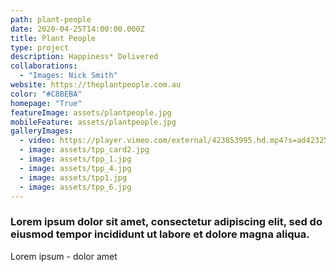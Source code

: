 ```yaml
---
path: plant-people
date: 2020-04-25T14:00:00.000Z
title: Plant People
type: project
description: Happiness* Delivered
collaborations:
  - "Images: Nick Smith"
website: https://theplantpeople.com.au
color: "#C8BEBA"
homepage: "True"
featureImage: assets/plantpeople.jpg
mobileFeature: assets/plantpeople.jpg
galleryImages:
  - video: https://player.vimeo.com/external/423853995.hd.mp4?s=ad42325f5091e72226850575584dadaf5c48a026&profile_id=175
  - image: assets/tpp_card2.jpg
  - image: assets/tpp_1.jpg
  - image: assets/tpp_4.jpg
  - image: assets/tpp1.jpg
  - image: assets/tpp_6.jpg
---
```

### Lorem ipsum dolor sit amet, consectetur adipiscing elit, sed do eiusmod tempor incididunt ut labore et dolore magna aliqua.

Lorem ipsum - dolor amet
 